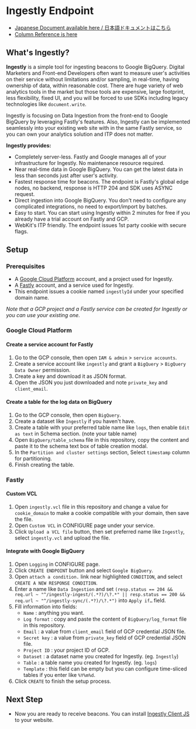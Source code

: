 # Ingestly Endpoint

- [Japanese Document available here / 日本語ドキュメントはこちら](./README-JP.md)
- [Column Reference is here](https://github.com/ingestly/ingestly-docs/blob/master/COLUMNS.md)

## What's Ingestly?

**Ingestly** is a simple tool for ingesting beacons to Google BigQuery. Digital Marketers and Front-end Developers often want to measure user's activities on their service without limitations and/or sampling, in real-time, having ownership of data, within reasonable cost. There are huge variety of web analytics tools in the market but those tools are expensive, large footprint, less flexibility, fixed UI, and you will be forced to use SDKs including legacy technologies like `document.write`.

Ingestly is focusing on Data Ingestion from the front-end to Google BigQuery by leveraging Fastly's features.
Also, Ingestly can be implemented seamlessly into your existing web site with in the same Fastly service, so you can own your analytics solution and ITP does not matter.

**Ingestly provides:**

- Completely server-less. Fastly and Google manages all of your infrastructure for Ingestly. No maintenance resource required.
- Near real-time data in Google BigQuery. You can get the latest data in less than seconds just after user's activity.
- Fastest response time for beacons. The endpoint is Fastly's global edge nodes, no backend, response is HTTP 204 and SDK uses ASYNC request.
- Direct ingestion into Google BigQuery. You don't need to configure any complicated integrations, no need to export/import by batches.
- Easy to start. You can start using Ingestly within 2 minutes for free if you already have a trial account on Fastly and GCP.
- WebKit's ITP friendly. The endpoint issues 1st party cookie with secure flags.

## Setup

### Prerequisites
- A [Google Cloud Platform](https://cloud.google.com/) account, and a project used for Ingestly.
- A [Fastly](https://www.fastly.com/signup) account, and a service used for Ingestly.
- This endpoint issues a cookie named `ingestlyId` under your specified domain name.

*Note that a GCP project and a Fastly service can be created for Ingestly or you can use your existing one.*

### Google Cloud Platform

#### Create a service account for Fastly
1. Go to the GCP console, then open `IAM & admin` > `service accounts`.
2. Create a service account like `ingestly` and grant a `BigQuery` > `BigQuery Data Owner` permission.
3. Create a key and download it as JSON format.
4. Open the JSON you just downloaded and note `private_key` and `client_email`.

#### Create a table for the log data on BigQuery
1. Go to the GCP console, then open `BigQuery`.
2. Create a dataset like `Ingestly` if you haven't have.
3. Create a table with your preferred table name like `logs`, then enable `Edit as text` in Schema section. (note your table name)
4. Open `BigQuery/table_schema` file in this repository, copy the content and paste it to the schema text box of table creation modal.
5. In the `Partition and cluster settings` section, Select `timestamp` column for partitioning.
6. Finish creating the table.

### Fastly

#### Custom VCL
1. Open `ingestly.vcl` file in this repository and change a value for `cookie_domain` to make a cookie compatible with your domain, then save the file.
2. Open `Custom VCL` in CONFIGURE page under your service.
3. Click `Upload a VCL file` button, then set preferred name like `Ingestly`, select `ingestly.vcl` and upload the file.

#### Integrate with Google BigQuery
1. Open `Logging` in CONFIGURE page.
2. Click `CREATE ENDPOINT` button and select `Google BigQuery`.
3. Open `attach a condition.` link near highlighted `CONDITION`, and select `CREATE A NEW RESPONSE CONDITION`.
4. Enter a name like `Data Ingestion` and set `(resp.status == 204 && req.url ~ "^/ingestly-ingest/(.*?)/\?.*" || resp.status == 200 && req.url ~ "^/ingestly-sync/(.*?)/\?.*")` into `Apply if…` field.
5. Fill information into fields:
    - `Name` : anything you want.
    - `Log format` : copy and paste the content of `BigQuery/log_format` file in this repository.
    - `Email` : a value from `client_email` field of GCP credential JSON file.
    - `Secret key` : a value from `private_key` field of GCP credential JSON file.
    - `Project ID` : your project ID of GCP.
    - `Dataset` : a dataset name you created for Ingestly. (eg. `Ingestly`)
    - `Table` : a table name you created for Ingestly. (eg. `logs`)
    - `Template` : this field can be empty but you can configure time-sliced tables if you enter like `%Y%m%d`.
6. Click `CREATE` to finish the setup process.

## Next Step
- Now you are ready to receive beacons. You can install [Ingestly Client JS](https://github.com/ingestly/ingestly-client-js) to your website.
